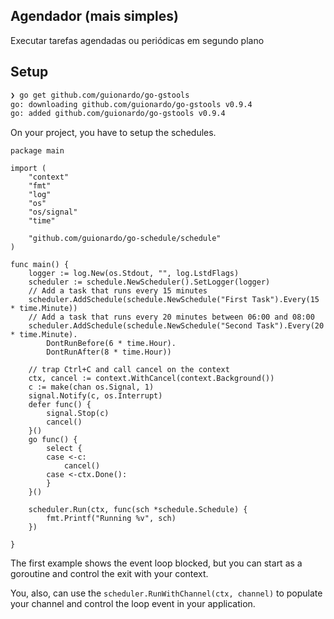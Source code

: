 ## Agendador (mais simples)

Executar tarefas agendadas ou periódicas em segundo plano

## Setup

```bash
❯ go get github.com/guionardo/go-gstools
go: downloading github.com/guionardo/go-gstools v0.9.4
go: added github.com/guionardo/go-gstools v0.9.4
```

On your project, you have to setup the schedules.

```golang
package main

import (
	"context"
	"fmt"
    "log"
	"os"
	"os/signal"
	"time"

	"github.com/guionardo/go-schedule/schedule"
)

func main() {
	logger := log.New(os.Stdout, "", log.LstdFlags)
	scheduler := schedule.NewScheduler().SetLogger(logger)
	// Add a task that runs every 15 minutes
	scheduler.AddSchedule(schedule.NewSchedule("First Task").Every(15 * time.Minute))
	// Add a task that runs every 20 minutes between 06:00 and 08:00
	scheduler.AddSchedule(schedule.NewSchedule("Second Task").Every(20 * time.Minute).
		DontRunBefore(6 * time.Hour).
		DontRunAfter(8 * time.Hour))

	// trap Ctrl+C and call cancel on the context
	ctx, cancel := context.WithCancel(context.Background())
	c := make(chan os.Signal, 1)
	signal.Notify(c, os.Interrupt)
	defer func() {
		signal.Stop(c)
		cancel()
	}()
	go func() {
		select {
		case <-c:
			cancel()
		case <-ctx.Done():
		}
	}()

	scheduler.Run(ctx, func(sch *schedule.Schedule) {
		fmt.Printf("Running %v", sch)
	})

}
```

The first example shows the event loop blocked, but you can start as a goroutine and control the exit with your context.

You, also, can use the ```scheduler.RunWithChannel(ctx, channel)``` to populate your channel and control the loop event in your application.